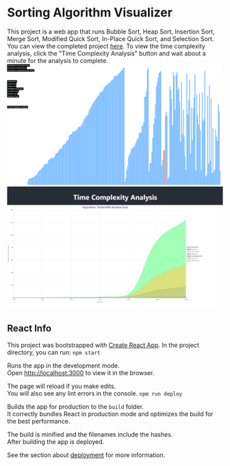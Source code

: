 # Sorting Algorithm Visualizer
This project is a web app that runs Bubble Sort, Heap Sort, Insertion Sort, Merge Sort, Modified Quick Sort, In-Place Quick Sort, and Selection Sort. 
You can view the completed project [here](https://nickmaleki.com/sorting-algorithms).
To view the time complexity analysis, click the "Time Complexity Analysis" button and wait about a minute for the analysis to complete. 
![Main Screen](Example1.png)
![Time Complexity Analysis](Example2.png)

## React Info
This project was bootstrapped with [Create React App](https://github.com/facebook/create-react-app).
In the project directory, you can run:
`npm start`

Runs the app in the development mode.<br />
Open [http://localhost:3000](http://localhost:3000) to view it in the browser.

The page will reload if you make edits.<br />
You will also see any lint errors in the console.
`npm run deploy`

Builds the app for production to the `build` folder.<br />
It correctly bundles React in production mode and optimizes the build for the best performance.

The build is minified and the filenames include the hashes.<br />
After building the app is deployed. 

See the section about [deployment](https://facebook.github.io/create-react-app/docs/deployment) for more information.
